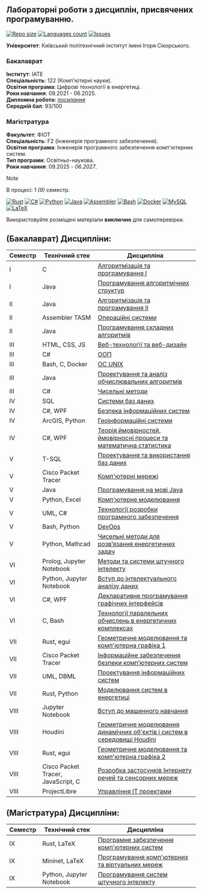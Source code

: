 ## Лабораторні роботи з дисциплін, присвячених програмуванню.

[![Repo size](https://img.shields.io/github/repo-size/xairaven/KPI-Labs?style=flat-square)](#)
[![Languages count](https://img.shields.io/github/languages/count/xairaven/KPI-Labs?style=flat-square)](#)
[![Issues](https://img.shields.io/github/issues/xairaven/KPI-Labs?style=flat-square)](#)

**Університет**: Київський політехнічний інститут імені Ігоря Сікорського. <br>

### Бакалаврат
**Інститут**: ІАТЕ <br>
**Спеціальність**: 122 (Комп'ютерні науки). <br>
**Освітня програма**: Цифрові технології в енергетиці. <br>
**Роки навчання**: 09.2021 - 06.2025. <br>
**Дипломна робота:** [*посилання*](./BachelorDiploma/) <br>
**Середній бал**: 93/100

### Магістратура

**Факультет**: ФІОТ <br>
**Спеціальність**: F2 (Інженерія програмного забезпечення). <br>
**Освітня програма**: Інженерія програмного забезпечення комп'ютерних систем. <br>
**Тип програми**: Освітньо-наукова. <br>
**Роки навчання**: 09.2025 <i>- 06.2027</i>. <br>

> [!NOTE]
> В процесі: 1 *(9)* семестр.

[![Rust](https://img.shields.io/badge/Rust-fde7d5?style=for-the-badge&logo=rust&logoColor=black)](#)
[![C#](https://img.shields.io/badge/c%23-purple?style=for-the-badge&logo=dotnet&logoColor=white)](#)
[![Python](https://img.shields.io/badge/Python-005494?style=for-the-badge&logo=python&logoColor=yellow)](#)
[![Java](https://img.shields.io/badge/Java-E87000?style=for-the-badge&logo=coffeescript&logoColor=white)](#)
[![Assembler](https://img.shields.io/badge/TASM-005494?style=for-the-badge&logo=assemblyscript&logoColor=white)](#)
[![Bash](https://img.shields.io/badge/Bash-374B42?style=for-the-badge&logo=gnubash&logoColor=white)](#)
[![Docker](https://img.shields.io/badge/Docker-082135?style=for-the-badge&logo=docker&logoColor=2496EE)](#)
[![MySQL](https://img.shields.io/badge/SQL-4479A1?style=for-the-badge&logo=mysql&logoColor=FFF)](#)
[![LaTeX](https://img.shields.io/badge/LaTeX-008080?style=for-the-badge&logo=latex&logoColor=black)](#)

Використовуйте розміщені матеріали **виключно** для самоперевірки.

## (Бакалаврат) Дисципліни:

Семестр | Технічний стек | Дисципліна               
------- | -------------- | -----------------------
I | C | [Алгоритмізація та програмування I](./1stSemester/Algorithmization%20and%20programming%20(I)/)
I | Java | [Програмування алгоритмічних структур](./1stSemester/Programming%20algorithmic%20structures/)
II | Java | [Алгоритмізація та програмування II](./2ndSemester/Algorithmization%20and%20programming%20(II)/)
II | Assembler TASM | [Операційні системи](./2ndSemester/Operating%20Systems/)
II | Java | [Програмування складних алгоритмів](./2ndSemester/Programming%20complex%20algorithms/)
III | HTML, CSS, JS | [Веб-технології та веб-дизайн](./3rdSemester/Web%20Design/)
III | С# | [ООП](./3rdSemester/OOP/)
III | Bash, C, Docker | [ОС UNIX](./3rdSemester/OS%20UNIX/)
III | Java | [Проектування та аналіз обчислювальних алгоритмів](./3rdSemester/DACA/)
III | C# | [Чисельні методи](./3rdSemester/Numerical%20Analysis/)
IV | SQL | [Системи баз даних](./4thSemester/Database%20Systems/)
IV | C#, WPF | [Безпека інформаційних систем](./4thSemester/Information%20Security/)
IV | ArcGIS, Python | [Геоінформаційні системи](./4thSemester/Geoinformation%20Systems/)
IV | C#, WPF | [Теорія ймовірностей, ймовірносні процеси та математична статистика](./4thSemester/Statistics/)
V | T-SQL | [Проектування та використання баз даних](./5thSemester/Databases-Design/)
V | Cisco Packet Tracer | [Комп'ютерні мережі](./5thSemester/Computer-Networks/)
V | Java | [Програмування на мові Java](./5thSemester/Java-Programming/)
V | Python, Excel | [Комп'ютерне моделювання](./5thSemester/Computer-Modeling/)
V | UML, C# | [Технології розробки програмного забезпечення](./5thSemester/SW-Development-Technologies/)
V | Bash, Python | [DevOps](./5thSemester/DevOps/)
V | Python, Mathcad | [Чисельні методи для розв’язання енергетичних задач](./5thSemester/Numerical-Analysis-2/)
VI | Prolog, Jupyter Notebook | [Методи та системи штучного інтелекту](./6thSemester/Artificial-Intelligence/)
VI | Python, Jupyter Notebook | [Вступ до інтелектуального аналізу даних](./6thSemester/Data-Mining/)
VI | C#, WPF | [Декларативне програмування графічних інтерфейсів](./6thSemester/Graphical-Interfaces/)
VI | C, Bash | [Технології паралельних обчислень в енергетичних комплексах](./6thSemester/Parallel-Computing/)
VII | Rust, egui | [Геометричне моделювання та комп'ютерна графіка 1](./7thSemester/Computer-Graphics-1/)
VII | Cisco Packet Tracer | [Інформаційне забезпечення безпеки комп’ютерних систем](./7thSemester/Information-Security-Support/)
VII | UML, DBML | [Проектування інформаційних систем](./7thSemester/Design-of-Information-Systems/)
VII | Rust, Python | [Моделювання систем в енергетиці](./7thSemester/Modeling-Energy-Systems/)
VIII | Jupyter Notebook | [Вступ до машинного навчання](./8thSemester/Machine-Learning/)
VIII | Houdini | [Геометричне моделювання динамічних об'єктів і систем в середовищі Houdini](./8thSemester/Houdini/)
VIII | Rust, egui | [Геометричне моделювання та комп'ютерна графіка 2](./8thSemester/Computer-Graphics-2/)
VIII | Cisco Packet Tracer, JavaScript, C | [Розробка застосунків Інтернету речей та сенсорних мереж](./8thSemester/Internet-of-Things/)
VIII | ProjectLibre | [Управління ІТ проектами](./8thSemester/Project-Management/)

## (Магістратура) Дисципліни:

Семестр | Технічний стек | Дисципліна               
------- | -------------- | -----------------------
IX | Rust, LaTeX | [Програмне забезпечення комп'ютерних систем](./9thSemester/Software-of-Computer-Systems/)
IX | Mininet, LaTeX | [Програмування комп'ютерних та віртуальних мереж](./9thSemester/Computer-Virtual-Networks/)
IX | Python, Jupyter Notebook | [Програмування систем штучного інтелекту](./9thSemester/Programming-Artificial-Intelligence/)